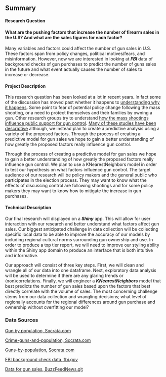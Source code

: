 ## Summary 

#### Research Question
#### What are the pushing factors that increase the number of firearm sales in the U.S? And what are the sales figures for each factor? 

Many variables and factors could affect the number of gun sales in U.S. These factors span from policy changes, political motives/fears, and misinformation. However, now we are interested in looking at **_FBI_** data of background checks of gun purchases to predict the number of guns sales in the future and what event actually causes the number of sales to increase or decrease. 


#### Project Description

This research question has been looked at a lot in recent years. In fact some of the discussion has moved past whether it happens to [understanding why it happens](https://journals.plos.org/plosone/article?id=10.1371/journal.pone.0182408). Some point to fear of potential policy change following the mass shooting, or a need to protect themselves and their families by owning a gun. Other research groups try to understand  [how the mass shootings influence public support for gun control](https://www.cambridge.org/core/journals/british-journal-of-political-science/article/mass-shootings-and-public-support-for-gun-control/8F38356AF4DB22B8B7DF28052234FA09/core-reader).  [Many of these studies have been descriptive](https://journals.plos.org/plosone/article?id=10.1371/journal.pone.0177720) although, we instead plan to create a predictive analysis using a variety of the proposed factors. Through the process of creating a predictive model for gun sales we hope to gain a better understanding of how greatly the proposed factors really influence gun control. 

Through the process of creating a predictive model for gun sales we hope to gain a better understanding of how greatly the proposed factors really influence gun control. We plan to use a KNearestNeighbors model in order to test our hypothesis on what factors influence gun control. The target audience of our research will be policy makers and the general public who participates in the election process. They may want to know what the effects of discussing control are following shootings and for some policy makers they may want to know how to mitigate the increase in gun purchases.


#### Technical Description
Our final research will displayed on a **_Shiny_** app. This will allow for user interaction with our research and better understand what factors affect gun sales. Our biggest anticipated challenge in data collection will be collecting specific local data to be able to improve the accuracy of our models by including regional cultural norms surrounding gun ownership and use. In order to produce a top tier report, we will need to improve our styling ability within the Shiny app domain to produce an interface that is both intuitive and informative. 

Our approach will consist of three key steps. First, we will clean and wrangle all of our data into one dataframe. Next, exploratory data analysis will be used to determine if there are any glaring trends or (non)correlations. Finally, we will engineer a **_KNearestNeighbors_** model that best predicts the number of gun sales based upon the factors that best directly correlate with the volume of sales. The most concerning challenge stems from our data collection and wrangling decisions; what level of regionally accounts for the regional differences around gun purchase and ownership without overfitting our model?




### Data Sources 
[Gun by population, Socrata.com](https://opendata.socrata.com/Government/Guns-by-Population/ymtd-vpew)

[Crime-guns-and-population, Socrata.com](https://opendata.socrata.com/Government/Crime-Guns-and-Population/5c9i-6x2e)

[Guns-by-population, Socrata.com](https://opendata.socrata.com/Government/Guns-by-Pop/tx26-fytf)

[FBI background check data, fbi.gov](https://www.fbi.gov/file-repository/nics_firearm_checks_-_month_year_by_state_type.pdf/view) 

[ Data for gun sales, BuzzFeedNews.git ](https://github.com/BuzzFeedNews/nics-firearm-background-checks)
